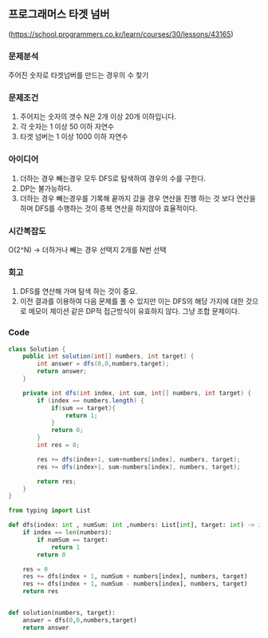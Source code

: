 ## 프로그래머스 타겟 넘버

(https://school.programmers.co.kr/learn/courses/30/lessons/43165)

### 문제분석

주어진 숫자로 타겟넘버를 만드는 경우의 수 찾기

### 문제조건

1. 주어지는 숫자의 갯수 N은 2개 이상 20개 이하입니다.
2. 각 숫자는 1 이상 50 이하 자연수
3. 타겟 넘버는 1 이상 1000 이하 자연수

### 아이디어

1. 더하는 경우 빼는경우 모두 DFS로 탐색하여 경우의 수를 구한다.
2. DP는 불가능하다.
3. 더하는 경우 빼는경우를 기록해 끝까지 갔을 경우 연산을 진행 하는 것 보다 연산을 하며 DFS를 수행하는 것이 중복 연산을 하지않아 효율적이다.

### 시간복잡도

O(2^N) -> 더하거나 빼는 경우 선택지 2개를 N번 선택

### 회고

1. DFS를 연산해 가며 탐색 하는 것이 중요.
2. 이전 결과를 이용하여 다음 문제를 풀 수 있지만 이는 DFS의 해당 가지에 대한 것으로 메모이 제이션 같은 DP적 접근방식이 유효하지 않다. 그냥 조합 문제이다.

### Code

```java
class Solution {
    public int solution(int[] numbers, int target) {
        int answer = dfs(0,0,numbers,target);
        return answer;
    }

    private int dfs(int index, int sum, int[] numbers, int target) {
        if (index == numbers.length) {
            if(sum == target){
                return 1;
            }
            return 0;
        }
        int res = 0;

        res += dfs(index+1, sum+numbers[index], numbers, target);
        res += dfs(index+1, sum-numbers[index], numbers, target);

        return res;
    }
}
```

```python
from typing import List

def dfs(index: int , numSum: int ,numbers: List[int], target: int) -> int:
    if index == len(numbers):
        if numSum == target:
            return 1
        return 0

    res = 0
    res += dfs(index + 1, numSum + numbers[index], numbers, target)
    res += dfs(index + 1, numSum - numbers[index], numbers, target)
    return res


def solution(numbers, target):
    answer = dfs(0,0,numbers,target)
    return answer
```

